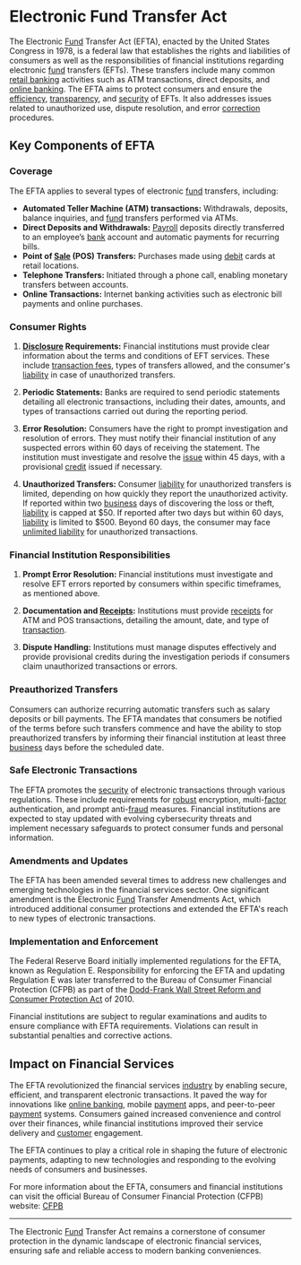 # Electronic Fund Transfer Act

The Electronic [Fund](../f/fund.md) Transfer Act (EFTA), enacted by the United States Congress in 1978, is a federal law that establishes the rights and liabilities of consumers as well as the responsibilities of financial institutions regarding electronic [fund](../f/fund.md) transfers (EFTs). These transfers include many common [retail banking](../r/retail_banking.md) activities such as ATM transactions, direct deposits, and [online banking](../o/online_banking.md). The EFTA aims to protect consumers and ensure the [efficiency](../e/efficiency.md), [transparency](../t/transparency.md), and [security](../s/security.md) of EFTs. It also addresses issues related to unauthorized use, dispute resolution, and error [correction](../c/correction.md) procedures.

## Key Components of EFTA

### Coverage

The EFTA applies to several types of electronic [fund](../f/fund.md) transfers, including:

- **Automated Teller Machine (ATM) transactions:** Withdrawals, deposits, balance inquiries, and [fund](../f/fund.md) transfers performed via ATMs.
- **Direct Deposits and Withdrawals:** [Payroll](../p/payroll.md) deposits directly transferred to an employee’s [bank](../b/bank.md) account and automatic payments for recurring bills.
- **Point of [Sale](../s/sale.md) (POS) Transfers:** Purchases made using [debit](../d/debit.md) cards at retail locations.
- **Telephone Transfers:** Initiated through a phone call, enabling monetary transfers between accounts.
- **Online Transactions:** Internet banking activities such as electronic bill payments and online purchases.

### Consumer Rights

1. **[Disclosure](../d/disclosure.md) Requirements:** Financial institutions must provide clear information about the terms and conditions of EFT services. These include [transaction fees](../t/transaction_fees.md), types of transfers allowed, and the consumer's [liability](../l/liability.md) in case of unauthorized transfers.

2. **Periodic Statements:** Banks are required to send periodic statements detailing all electronic transactions, including their dates, amounts, and types of transactions carried out during the reporting period.

3. **Error Resolution:** Consumers have the right to prompt investigation and resolution of errors. They must notify their financial institution of any suspected errors within 60 days of receiving the statement. The institution must investigate and resolve the [issue](../i/issue.md) within 45 days, with a provisional [credit](../c/credit.md) issued if necessary.

4. **Unauthorized Transfers:** Consumer [liability](../l/liability.md) for unauthorized transfers is limited, depending on how quickly they report the unauthorized activity. If reported within two [business](../b/business.md) days of discovering the loss or theft, [liability](../l/liability.md) is capped at $50. If reported after two days but within 60 days, [liability](../l/liability.md) is limited to $500. Beyond 60 days, the consumer may face [unlimited liability](../u/unlimited_liability.md) for unauthorized transactions.

### Financial Institution Responsibilities

1. **Prompt Error Resolution:** Financial institutions must investigate and resolve EFT errors reported by consumers within specific timeframes, as mentioned above.

2. **Documentation and [Receipts](../r/receipt.md):** Institutions must provide [receipts](../r/receipt.md) for ATM and POS transactions, detailing the amount, date, and type of [transaction](../t/transaction.md).

3. **Dispute Handling:** Institutions must manage disputes effectively and provide provisional credits during the investigation periods if consumers claim unauthorized transactions or errors.

### Preauthorized Transfers

Consumers can authorize recurring automatic transfers such as salary deposits or bill payments. The EFTA mandates that consumers be notified of the terms before such transfers commence and have the ability to stop preauthorized transfers by informing their financial institution at least three [business](../b/business.md) days before the scheduled date.

### Safe Electronic Transactions

The EFTA promotes the [security](../s/security.md) of electronic transactions through various regulations. These include requirements for [robust](../r/robust.md) encryption, multi-[factor](../f/factor.md) authentication, and prompt anti-[fraud](../f/fraud.md) measures. Financial institutions are expected to stay updated with evolving cybersecurity threats and implement necessary safeguards to protect consumer funds and personal information.

### Amendments and Updates

The EFTA has been amended several times to address new challenges and emerging technologies in the financial services sector. One significant amendment is the Electronic [Fund](../f/fund.md) Transfer Amendments Act, which introduced additional consumer protections and extended the EFTA's reach to new types of electronic transactions.

### Implementation and Enforcement

The Federal Reserve Board initially implemented regulations for the EFTA, known as Regulation E. Responsibility for enforcing the EFTA and updating Regulation E was later transferred to the Bureau of Consumer Financial Protection (CFPB) as part of the [Dodd-Frank Wall Street Reform and Consumer Protection Act](../d/dodd-frank_wall_street_reform_and_consumer_protection_act.md) of 2010.

Financial institutions are subject to regular examinations and audits to ensure compliance with EFTA requirements. Violations can result in substantial penalties and corrective actions.

## Impact on Financial Services

The EFTA revolutionized the financial services [industry](../i/industry.md) by enabling secure, efficient, and transparent electronic transactions. It paved the way for innovations like [online banking](../o/online_banking.md), mobile [payment](../p/payment.md) apps, and peer-to-peer [payment](../p/payment.md) systems. Consumers gained increased convenience and control over their finances, while financial institutions improved their service delivery and [customer](../c/customer.md) engagement.

The EFTA continues to play a critical role in shaping the future of electronic payments, adapting to new technologies and responding to the evolving needs of consumers and businesses.

For more information about the EFTA, consumers and financial institutions can visit the official Bureau of Consumer Financial Protection (CFPB) website: [CFPB](https://www.consumerfinance.gov/)

---

The Electronic [Fund](../f/fund.md) Transfer Act remains a cornerstone of consumer protection in the dynamic landscape of electronic financial services, ensuring safe and reliable access to modern banking conveniences.